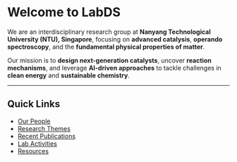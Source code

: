 # Welcome to LabDS

We are an interdisciplinary research group at **Nanyang Technological University (NTU), Singapore**, focusing on **advanced catalysis**, **operando spectroscopy**, and the **fundamental physical properties of matter**.

Our mission is to **design next-generation catalysts**, uncover **reaction mechanisms**, and leverage **AI-driven approaches** to tackle challenges in **clean energy** and **sustainable chemistry**.

---

## Quick Links
- [Our People](people)
- [Research Themes](research)
- [Recent Publications](publications)
- [Lab Activities](lab-activity)
- [Resources](resources)
